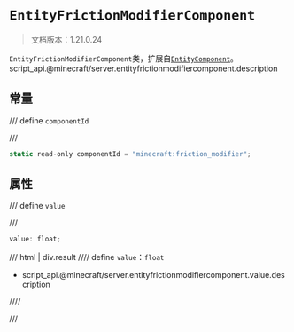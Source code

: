 # `EntityFrictionModifierComponent`

> 文档版本：1.21.0.24

`EntityFrictionModifierComponent`类，扩展自[`EntityComponent`](./entitycomponent.md)。script_api.@minecraft/server.entityfrictionmodifiercomponent.description

## 常量

/// define
`componentId`


///

```js
static read-only componentId = "minecraft:friction_modifier";
```


## 属性

/// define
`value`


///

```js
value: float;
```

/// html | div.result
//// define
`value`：`float`

- script_api.@minecraft/server.entityfrictionmodifiercomponent.value.description


////

///

